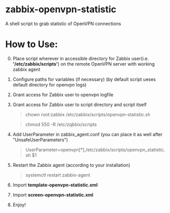 # zabbix-openvpn-statistic
A shell script to grab statistic of OpenVPN connections
# How to Use:

   0. Place script wherever in accessible directory
      for Zabbix user(i.e. **'/etc/zabbix/scripts'**)
      on the remote OpenVPN server with working zabbix agent
   1. Configure paths for variables (if necessary)
      (by default script ueses default directory for openvpn logs)
   2. Grant access for Zabbix user to openvpn logfile
   3. Grant access for Zabbix user to script directory
      and script itself
      > chown root:zabbix /etc/zabbix/scripts/openvpn-statistic.sh
      
      > chmod 550 -R /etc/zqbbix/scripts
      
   4. Add UserParameter in zabbix_agent.conf (you can place it as well after "UnsafeUserParameters")
   
      > UserParameter=openvpn[*],/etc/zabbix/scripts/openvpn_statistic.sh $1
      
   5. Restart the Zabbix agent (according to your installation)
   
      > systemctl restart zabbix-agent
   6. Import **template-openvpn-statistic.xml**
   7. Import **screen-openvpn-statistic.xml**
   8. Enjoy!
